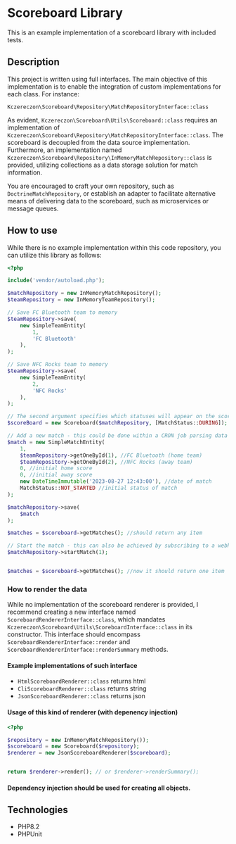 
# Scoreboard Library

This is an example implementation of a scoreboard library with included tests.

## Description

This project is written using full interfaces. The main objective of this implementation is to enable the integration of custom implementations for each class. For instance:

```
Kczereczon\Scoreboard\Repository\MatchRepositoryInterface::class
```

As evident, `Kczereczon\Scoreboard\Utils\Scoreboard::class` requires an implementation of `Kczereczon\Scoreboard\Repository\MatchRepositoryInterface::class`. The scoreboard is decoupled from the data source implementation. Furthermore, an implementation named `Kczereczon\Scoreboard\Repository\InMemoryMatchRepository::class` is provided, utilizing collections as a data storage solution for match information.

You are encouraged to craft your own repository, such as `DoctrineMatchRepository`, or establish an adapter to facilitate alternative means of delivering data to the scoreboard, such as microservices or message queues.

## How to use

While there is no example implementation within this code repository, you can utilize this library as follows:

```php
<?php

include('vendor/autoload.php');

$matchRepository = new InMemoryMatchRepository();
$teamRepository = new InMemoryTeamRepository();

// Save FC Bluetooth team to memory
$teamRepository->save(
    new SimpleTeamEntity(
        1,
        'FC Bluetooth'
    ),
);

// Save NFC Rocks team to memory
$teamRepository->save(
    new SimpleTeamEntity(
        2,
        'NFC Rocks'
    ),
);

// The second argument specifies which statuses will appear on the scoreboard
$scoreBoard = new Scoreboard($matchRepository, [MatchStatus::DURING]);

// Add a new match - this could be done within a CRON job parsing data from third-party sources
$match = new SimpleMatchEntity(
    1,
    $teamRepository->getOneById(1), //FC Bluetooth (home team)
    $teamRepository->getOneById(2), //NFC Rocks (away team)
    0, //initial home score
    0, //initial away score
    new DateTimeImmutable('2023-08-27 12:43:00'), //date of match
    MatchStatus::NOT_STARTED //initial status of match
);

$matchRepository->save(
    $match
);

$matches = $scoreboard->getMatches(); //should return any item

// Start the match - this can also be achieved by subscribing to a webhook from the third-party data provider
$matchRepository->startMatch(1);


$matches = $scoreboard->getMatches(); //now it should return one item
```

### How to render the data

While no implementation of the scoreboard renderer is provided, I recommend creating a new interface named `ScoreboardRendererInterface::class`, which mandates `Kczereczon\Scoreboard\Utils\ScoreboardInterface::class` in its constructor. This interface should encompass `ScoreboardRendererInterface::render` and `ScoreboardRendererInterface::renderSummary` methods.

#### Example implementations of such interface
- `HtmlScoreboardRenderer::class` returns html
- `CliScoreboardRenderer::class` returns string
- `JsonScoreboardRenderer::class` returns json

#### Usage of this kind of renderer (with depenency injection)

```php
<?php

$repository = new InMemoryMatchRepository());
$scoreboard = new Scoreboard($repository);
$renderer = new JsonScoreboardRenderer($scoreboard);


return $renderer->render(); // or $renderer->renderSummary();

```

#### Dependency injection should be used for creating all objects.

## Technologies

- PHP8.2
- PHPUnit



